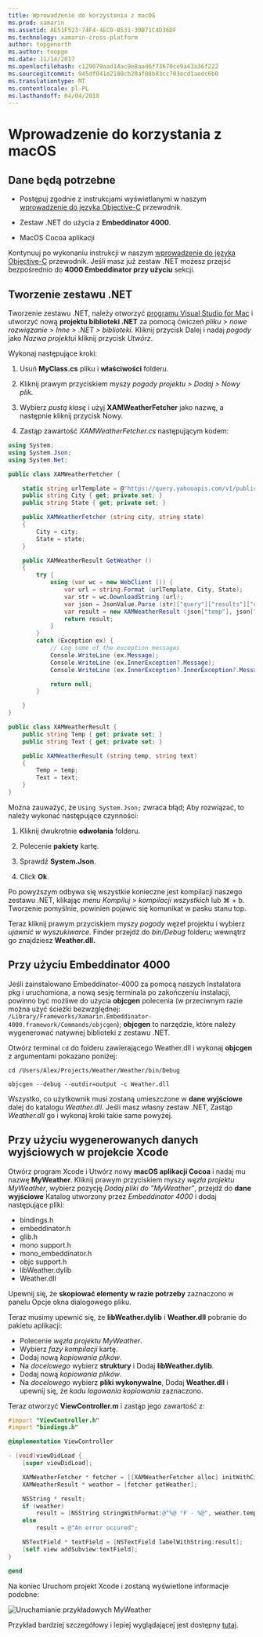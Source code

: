 ```yaml
---
title: Wprowadzenie do korzystania z macOS
ms.prod: xamarin
ms.assetid: AE51F523-74F4-4EC0-B531-30B71C4D36DF
ms.technology: xamarin-cross-platform
author: topgenorth
ms.author: toopge
ms.date: 11/14/2017
ms.openlocfilehash: c129079aad14ac9e8aad6f73670ce9a43a36f222
ms.sourcegitcommit: 945df041e2180cb20af08b83cc703ecd1aedc6b0
ms.translationtype: MT
ms.contentlocale: pl-PL
ms.lasthandoff: 04/04/2018
---
```

# <a name="getting-started-with-macos"></a>Wprowadzenie do korzystania z macOS


## <a name="what-you-will-need"></a>Dane będą potrzebne

* Postępuj zgodnie z instrukcjami wyświetlanymi w naszym [wprowadzenie do języka Objective-C](~/tools/dotnet-embedding/get-started/objective-c/index.md) przewodnik.

* Zestaw .NET do użycia z **Embeddinator 4000**.

* MacOS Cocoa aplikacji

Kontynuuj po wykonaniu instrukcji w naszym [wprowadzenie do języka Objective-C](~/tools/dotnet-embedding/get-started/objective-c/index.md) przewodnik. Jeśli masz już zestaw .NET możesz przejść bezpośrednio do **4000 Embeddinator przy użyciu** sekcji.

## <a name="creating-a-net-assembly"></a>Tworzenie zestawu .NET

Tworzenie zestawu .NET, należy otworzyć [programu Visual Studio for Mac](https://www.visualstudio.com/vs/visual-studio-mac/) i utworzyć nową **projektu biblioteki .NET** za pomocą ćwiczeń *pliku > nowe rozwiązanie > Inne > .NET > biblioteki*. Kliknij przycisk Dalej i nadaj *pogody* jako *Nazwa projektu*i kliknij przycisk *Utwórz*.

Wykonaj następujące kroki:

1. Usuń **MyClass.cs** pliku i **właściwości** folderu.

2. Kliknij prawym przyciskiem myszy *pogody projektu > Dodaj > Nowy plik.*

3. Wybierz *pustą klasę* i użyj **XAMWeatherFetcher** jako nazwę, a następnie kliknij przycisk Nowy.

4. Zastąp zawartość *XAMWeatherFetcher.cs* następującym kodem:

```csharp
using System;
using System.Json;
using System.Net;

public class XAMWeatherFetcher {

    static string urlTemplate = @"https://query.yahooapis.com/v1/public/yql?q=select%20item.condition%20from%20weather.forecast%20where%20woeid%20in%20(select%20woeid%20from%20geo.places(1)%20where%20text%3D%22{0}%2C%20{1}%22)&format=json&env=store%3A%2F%2Fdatatables.org%2Falltableswithkeys";
    public string City { get; private set; }
    public string State { get; private set; }

    public XAMWeatherFetcher (string city, string state)
    {
        City = city;
        State = state;
    }

    public XAMWeatherResult GetWeather ()
    {
        try {
            using (var wc = new WebClient ()) {
                var url = string.Format (urlTemplate, City, State);
                var str = wc.DownloadString (url);
                var json = JsonValue.Parse (str)["query"]["results"]["channel"]["item"]["condition"];
                var result = new XAMWeatherResult (json["temp"], json["text"]);
                return result;
            }
        }
        catch (Exception ex) {
            // Log some of the exception messages
            Console.WriteLine (ex.Message);
            Console.WriteLine (ex.InnerException?.Message);
            Console.WriteLine (ex.InnerException?.InnerException?.Message);

            return null;
        }

    }
}

public class XAMWeatherResult {
    public string Temp { get; private set; }
    public string Text { get; private set; }

    public XAMWeatherResult (string temp, string text)
    {
        Temp = temp;
        Text = text;
    }
}
```

Można zauważyć, że `Using System.Json;` zwraca błąd; Aby rozwiązać, to należy wykonać następujące czynności:

1. Kliknij dwukrotnie **odwołania** folderu.

2. Polecenie **pakiety** kartę.

3. Sprawdź **System.Json**.

4. Click **Ok**.

Po powyższym odbywa się wszystkie konieczne jest kompilacji naszego zestawu .NET, klikając *menu Kompiluj > kompilacji wszystkich* lub ⌘ + b. Tworzenie pomyślnie, powinien pojawić się komunikat w pasku stanu top.

Teraz kliknij prawym przyciskiem myszy *pogody* węzeł projektu i wybierz *ujawnić w wyszukiwarce*. Finder przejdź do *bin/Debug* folderu; wewnątrz go znajdziesz **Weather.dll.**

## <a name="using-embeddinator-4000"></a>Przy użyciu Embeddinator 4000

Jeśli zainstalowano Embeddinator-4000 za pomocą naszych Instalatora pkg i uruchomiona, a nową sesję terminala po zakończeniu instalacji, powinno być możliwe do użycia **objcgen** polecenia (w przeciwnym razie można użyć ścieżki bezwzględnej: `/Library/Frameworks/Xamarin.Embeddinator-4000.framework/Commands/objcgen`); **objcgen** to narzędzie, które należy wygenerować natywnej biblioteki z zestawu .NET.

Otwórz terminal `cd` do folderu zawierającego Weather.dll i wykonaj **objcgen** z argumentami pokazano poniżej:

```shell
cd /Users/Alex/Projects/Weather/Weather/bin/Debug

objcgen --debug --outdir=output -c Weather.dll
```

Wszystko, co użytkownik musi zostaną umieszczone w **dane wyjściowe** dalej do katalogu *Weather.dll*. Jeśli masz własny zestaw .NET, Zastąp *Weather.dll* go i wykonaj kroki takie same powyżej.

## <a name="using-the-generated-output-in-an-xcode-project"></a>Przy użyciu wygenerowanych danych wyjściowych w projekcie Xcode

Otwórz program Xcode i Utwórz nowy **macOS aplikacji Cocoa** i nadaj mu nazwę **MyWeather**. Kliknij prawym przyciskiem myszy *węzła projektu MyWeather*, wybierz pozycję *Dodaj pliki do "MyWeather"*, przejdź do **dane wyjściowe** Katalog utworzony przez *Embeddinator 4000* i dodaj następujące pliki:

* bindings.h
* embeddinator.h
* glib.h
* mono support.h
* mono_embeddinator.h
* objc support.h
* libWeather.dylib
* Weather.dll

Upewnij się, że **skopiować elementy w razie potrzeby** zaznaczono w panelu Opcje okna dialogowego pliku.

Teraz musimy upewnić się, że **libWeather.dylib** i **Weather.dll** pobranie do pakietu aplikacji:

* Polecenie *węzła projektu MyWeather*.
* Wybierz *fazy kompilacji* kartę.
* Dodaj nową *kopiowania plików*.
* Na *docelowego* wybierz **struktury** i Dodaj **libWeather.dylib**.
* Dodaj nową *kopiowania plików*.
* Na *docelowego* wybierz **pliki wykonywalne**, Dodaj **Weather.dll** i upewnij się, że *kodu logowania kopiowania* zaznaczono.

Teraz otworzyć **ViewController.m** i zastąp jego zawartość z:

```objective-c
#import "ViewController.h"
#import "bindings.h"

@implementation ViewController

- (void)viewDidLoad {
    [super viewDidLoad];

    XAMWeatherFetcher * fetcher = [[XAMWeatherFetcher alloc] initWithCity:@"Boston" state:@"MA"];
    XAMWeatherResult * weather = [fetcher getWeather];

    NSString * result;
    if (weather)
        result = [NSString stringWithFormat:@"%@ °F - %@", weather.temp, weather.text];
    else
        result = @"An error occured";

    NSTextField * textField = [NSTextField labelWithString:result];
    [self.view addSubview:textField];
}

@end
```

Na koniec Uruchom projekt Xcode i zostaną wyświetlone informacje podobne:

![Uruchamianie przykładowych MyWeather](macos-images/weather-from-csharp-macos.png)

Przykład bardziej szczegółowy i lepiej wyglądającej jest dostępny [tutaj](https://github.com/mono/Embeddinator-4000/tree/objc/samples/mac/weather).
